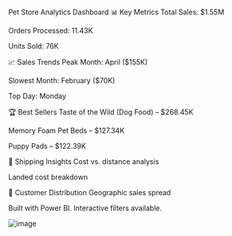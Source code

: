 Pet Store Analytics Dashboard
📊 Key Metrics
Total Sales: $1.55M

Orders Processed: 11.43K

Units Sold: 76K

📈 Sales Trends
Peak Month: April ($155K)

Slowest Month: February ($70K)

Top Day: Monday

🏆 Best Sellers
Taste of the Wild (Dog Food) – $268.45K

Memory Foam Pet Beds – $127.34K

Puppy Pads – $122.39K

🚚 Shipping Insights
Cost vs. distance analysis

Landed cost breakdown

📍 Customer Distribution
Geographic sales spread

Built with Power BI. Interactive filters available.

![image](https://github.com/user-attachments/assets/07e416f7-4e09-4de3-9d5b-003f9f002231)

